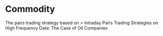 # Commodity     
The pairs trading strategy based on > Intraday Pairs Trading Strategies on High Frequency Data: The Case of Oil Companies
